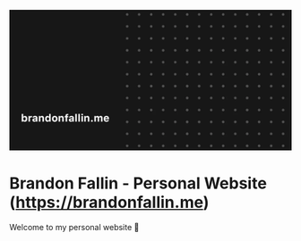 ![twitter-card](/assets/images/twitter-card.webp)

# Brandon Fallin - Personal Website (https://brandonfallin.me)

Welcome to my personal website 🚀
